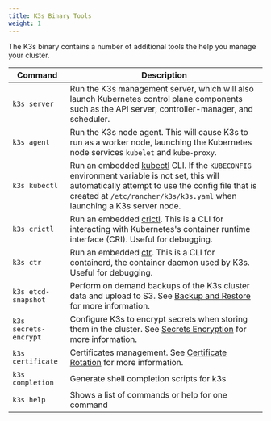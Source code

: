 ```yaml
---
title: K3s Binary Tools
weight: 1
---
```


The K3s binary contains a number of additional tools the help you manage your cluster.

Command | Description
--------|------------------
`k3s server`| Run the K3s management server, which will also launch Kubernetes control plane components such as the API server, controller-manager, and scheduler.
`k3s agent`|  Run the K3s node agent. This will cause K3s to run as a worker node, launching the Kubernetes node services `kubelet` and `kube-proxy`.
`k3s kubectl`| Run an embedded [kubectl](https://kubernetes.io/docs/docs/reference/kubectl/overview/) CLI. If the `KUBECONFIG` environment variable is not set, this will automatically attempt to use the config file that is created at `/etc/rancher/k3s/k3s.yaml` when launching a K3s server node.
`k3s crictl`| Run an embedded [crictl](https://github.com/kubernetes-sigs/cri-tools/blob/master/docs/crictl.md). This is a CLI for interacting with Kubernetes's container runtime interface (CRI). Useful for debugging.
`k3s ctr`| Run an embedded [ctr](https://github.com/projectatomic/containerd/blob/master/docs/cli.md). This is a CLI for containerd, the container daemon used by K3s. Useful for debugging.
`k3s etcd-snapshot` | Perform on demand backups of the K3s cluster data and upload to S3. See [Backup and Restore](../backup-restore/backup-restore.md#backup-and-restore-with-embedded-etcd-datastore) for more information.
`k3s secrets-encrypt` | Configure K3s to encrypt secrets when storing them in the cluster. See [Secrets Encryption](../security/secrets-encryption.md) for more information.
`k3s certificate` | Certificates management. See [Certificate Rotation](../advanced/advanced.md#certificate-rotation) for more information.
`k3s completion` | Generate shell completion scripts for k3s
`k3s help`| Shows a list of commands or help for one command
